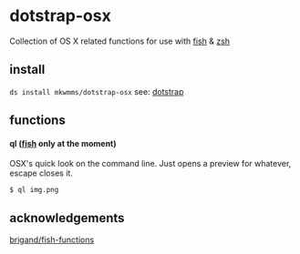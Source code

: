 # dotstrap-osx
Collection of OS X related functions for use with [fish] & [zsh]

## install
`ds install mkwmms/dotstrap-osx` see: [dotstrap](https://github.com/mkwmms/dotstrap/blob/master/README.md)

## functions

#### ql ([fish] only at the moment)

OSX's quick look on the command line. Just opens a preview for whatever, escape closes it.

```
$ ql img.png
```

## acknowledgements
[brigand/fish-functions](https://github.com/brigand/fish-functions)

[zsh]: http://zsh.sourceforge.net
[fish]: http://fishshell.com/
